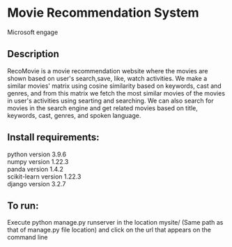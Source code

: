 # Movie Recommendation System
Microsoft engage

## Description
RecoMovie is a movie recommendation website where the movies are shown based on user's search,save, like, watch activities. We make a similar movies' matrix using cosine similarity based on keywords, cast and genres, and from this matrix we fetch the most similar movies of the movies in user's activities using searting and searching.
We can also search for movies in the search engine and get related movies based on title, keywords, cast, genres, and spoken language.

## Install requirements:
python version 3.9.6 <br>
numpy version 1.22.3 <br>
panda version 1.4.2<br>
scikit-learn version 1.22.3 <br>
django version 3.2.7 <br>

## To run:
Execute python manage.py runserver in the location mysite/ (Same path as that of manage.py file location) and click on the url that appears on the command line
